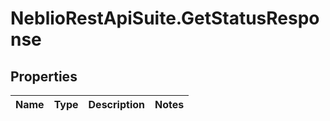 # NeblioRestApiSuite.GetStatusResponse

## Properties
Name | Type | Description | Notes
------------ | ------------- | ------------- | -------------



